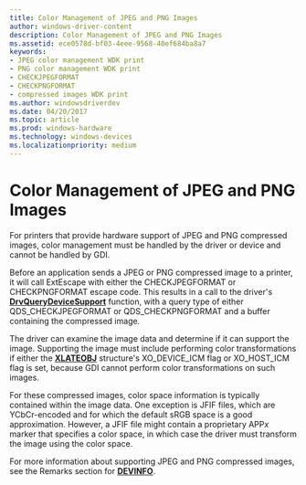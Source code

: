 ```yaml
---
title: Color Management of JPEG and PNG Images
author: windows-driver-content
description: Color Management of JPEG and PNG Images
ms.assetid: ece0578d-bf03-4eee-9568-40ef684ba8a7
keywords:
- JPEG color management WDK print
- PNG color management WDK print
- CHECKJPEGFORMAT
- CHECKPNGFORMAT
- compressed images WDK print
ms.author: windowsdriverdev
ms.date: 04/20/2017
ms.topic: article
ms.prod: windows-hardware
ms.technology: windows-devices
ms.localizationpriority: medium
---
```


# Color Management of JPEG and PNG Images





For printers that provide hardware support of JPEG and PNG compressed images, color management must be handled by the driver or device and cannot be handled by GDI.

Before an application sends a JPEG or PNG compressed image to a printer, it will call ExtEscape with either the CHECKJPEGFORMAT or CHECKPNGFORMAT escape code. This results in a call to the driver's [**DrvQueryDeviceSupport**](https://msdn.microsoft.com/library/windows/hardware/ff556260) function, with a query type of either QDS\_CHECKJPEGFORMAT or QDS\_CHECKPNGFORMAT and a buffer containing the compressed image.

The driver can examine the image data and determine if it can support the image. Supporting the image must include performing color transformations if either the [**XLATEOBJ**](https://msdn.microsoft.com/library/windows/hardware/ff570634) structure's XO\_DEVICE\_ICM flag or XO\_HOST\_ICM flag is set, because GDI cannot perform color transformations on such images.

For these compressed images, color space information is typically contained within the image data. One exception is JFIF files, which are YCbCr-encoded and for which the default sRGB space is a good approximation. However, a JFIF file might contain a proprietary APP*x* marker that specifies a color space, in which case the driver must transform the image using the color space.

For more information about supporting JPEG and PNG compressed images, see the Remarks section for [**DEVINFO**](https://msdn.microsoft.com/library/windows/hardware/ff552835).

 

 




